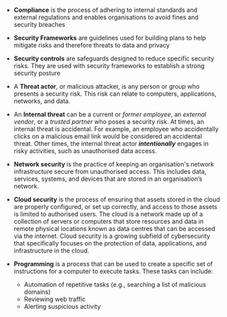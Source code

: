 
- **Compliance** is the process of adhering to internal standards and external regulations and enables organisations to avoid fines and security breaches

- **Security Frameworks** are guidelines used for building plans to help mitigate risks and therefore threats to data and privacy

- **Security controls** are safeguards designed to reduce specific security risks. They are used with security frameworks to establish a strong security posture

- A **Threat actor**, or malicious attacker, is any person or group who presents a security risk. This risk can relate to computers, applications, networks, and data.

- An **Internal threat** can be a current or *former employee*, an *external vendor*, or a *trusted partner* who poses a security risk. At times, an internal threat is accidental. For example, an employee who accidentally clicks on a malicious email link would be considered an accidental threat. Other times, the internal threat actor ***intentionally*** engages in risky activities, such as unauthorised data access.

- **Network security** is the practice of keeping an organisation's network infrastructure secure from unauthorised access. This includes data, services, systems, and devices that are stored in an organisation’s network.

- **Cloud security** is the process of ensuring that assets stored in the cloud are properly configured, or set up correctly, and access to those assets is limited to authorised users. The cloud is a network made up of a collection of servers or computers that store resources and data in remote physical locations known as data centres that can be accessed via the internet. Cloud security is a growing subfield of cybersecurity that specifically focuses on the protection of data, applications, and infrastructure in the cloud.

- **Programming** is a process that can be used to create a specific set of instructions for a computer to execute tasks. These tasks can include:
	- Automation of repetitive tasks (e.g., searching a list of malicious domains)
	- Reviewing web traffic 
	- Alerting suspicious activity